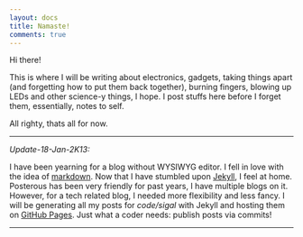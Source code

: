 ```yaml
---
layout: docs
title: Namaste!
comments: true
---
```


Hi there!

This is where I will be writing about electronics, gadgets, taking things apart (and forgetting how to put them back together), burning fingers, blowing up LEDs and other science-y things, I hope. I post stuffs here before I forget them, essentially, notes to self.

All righty, thats all for now. 

---

_Update-18-Jan-2K13:_

I have been yearning for a blog without WYSIWYG editor. I fell in love with the idea of [markdown](http://en.wikipedia.org/wiki/Markdown). Now that I have stumbled upon [Jekyll](http://jekyllrb.com/), I feel at home. Posterous has been very friendly for past years, I have multiple blogs on it. However, for a tech related blog, I needed more flexibility and less fancy. I will be generating all my posts for _code/sigal_ with Jekyll and hosting them on [GitHub Pages](http://pages.github.com). Just what a coder needs: publish posts via commits!

---